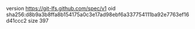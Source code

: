 version https://git-lfs.github.com/spec/v1
oid sha256:d8b9a3b8ffa8b154175a0c3e17ad98ebf6a337754111ba92e7763ef16d41ccc2
size 397
